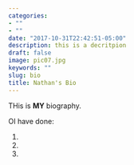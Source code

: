 ```yaml
---
categories:
- ""
- ""
date: "2017-10-31T22:42:51-05:00"
description: this is a decritpion
draft: false
image: pic07.jpg
keywords: ""
slug: bio
title: Nathan's Bio
---
```


THis is **MY** biography.

OI have done:

1. 
1.
1.

